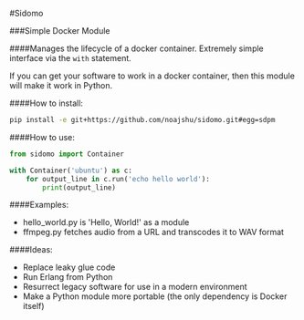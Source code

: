 #Sidomo

###Simple Docker Module

####Manages the lifecycle of a docker container. Extremely simple interface via the `with` statement.

If you can get your software to work in a docker container, then this module will make it work in Python.

####How to install:
```bash
pip install -e git+https://github.com/noajshu/sidomo.git#egg=sdpm
```

####How to use:
```python
from sidomo import Container

with Container('ubuntu') as c:
    for output_line in c.run('echo hello world'):
        print(output_line)
```

####Examples:
- hello_world.py is 'Hello, World!' as a module
- ffmpeg.py fetches audio from a URL and transcodes it to WAV format

####Ideas:
- Replace leaky glue code
- Run Erlang from Python
- Resurrect legacy software for use in a modern environment
- Make a Python module more portable (the only dependency is Docker itself)
